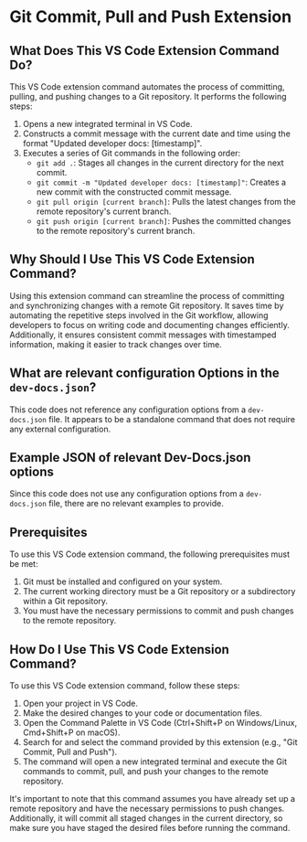 # Git Commit, Pull and Push Extension

## What Does This VS Code Extension Command Do?

This VS Code extension command automates the process of committing, pulling, and pushing changes to a Git repository. It performs the following steps:

1. Opens a new integrated terminal in VS Code.
2. Constructs a commit message with the current date and time using the format "Updated developer docs: [timestamp]".
3. Executes a series of Git commands in the following order:
   - `git add .`: Stages all changes in the current directory for the next commit.
   - `git commit -m "Updated developer docs: [timestamp]"`: Creates a new commit with the constructed commit message.
   - `git pull origin [current branch]`: Pulls the latest changes from the remote repository's current branch.
   - `git push origin [current branch]`: Pushes the committed changes to the remote repository's current branch.

## Why Should I Use This VS Code Extension Command?

Using this extension command can streamline the process of committing and synchronizing changes with a remote Git repository. It saves time by automating the repetitive steps involved in the Git workflow, allowing developers to focus on writing code and documenting changes efficiently. Additionally, it ensures consistent commit messages with timestamped information, making it easier to track changes over time.

## What are relevant configuration Options in the `dev-docs.json`?

This code does not reference any configuration options from a `dev-docs.json` file. It appears to be a standalone command that does not require any external configuration.

## Example JSON of relevant Dev-Docs.json options

Since this code does not use any configuration options from a `dev-docs.json` file, there are no relevant examples to provide.

## Prerequisites

To use this VS Code extension command, the following prerequisites must be met:

1. Git must be installed and configured on your system.
2. The current working directory must be a Git repository or a subdirectory within a Git repository.
3. You must have the necessary permissions to commit and push changes to the remote repository.

## How Do I Use This VS Code Extension Command?

To use this VS Code extension command, follow these steps:

1. Open your project in VS Code.
2. Make the desired changes to your code or documentation files.
3. Open the Command Palette in VS Code (Ctrl+Shift+P on Windows/Linux, Cmd+Shift+P on macOS).
4. Search for and select the command provided by this extension (e.g., "Git Commit, Pull and Push").
5. The command will open a new integrated terminal and execute the Git commands to commit, pull, and push your changes to the remote repository.

It's important to note that this command assumes you have already set up a remote repository and have the necessary permissions to push changes. Additionally, it will commit all staged changes in the current directory, so make sure you have staged the desired files before running the command.
  
  